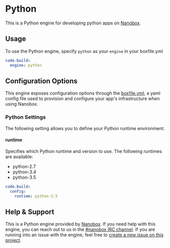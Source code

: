 # Python

This is a Python engine for developing python apps on [Nanobox](http://nanobox.io).

## Usage
To use the Python engine, specify `python` as your `engine` in your boxfile.yml

```yaml
code.build:
  engine: python
```

## Configuration Options
This engine exposes configuration options through the [boxfile.yml](http://docs.nanobox.io/app-config/boxfile/), a yaml config file used to provision and configure your app's infrastructure when using Nanobox.

### Python Settings
The following setting allows you to define your Python runtime environment.

#### runtime
Specifies which Python runtime and version to use. The following runtimes are available:

- python-2.7
- python-3.4
- python-3.5

```yaml
code.build:
  config:
    runtime: python-3.5
```

## Help & Support
This is a Python engine provided by [Nanobox](http://nanobox.io). If you need help with this engine, you can reach out to us in the [#nanobox IRC channel](http://webchat.freenode.net/?channels=nanobox). If you are running into an issue with the engine, feel free to [create a new issue on this project](https://github.com/pagodabox/nanobox-engine-python/issues/new).
